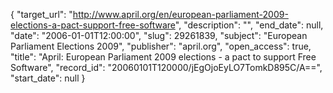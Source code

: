{
  "target_url": "http://www.april.org/en/european-parliament-2009-elections-a-pact-support-free-software", 
  "description": "", 
  "end_date": null, 
  "date": "2006-01-01T12:00:00", 
  "slug": 29261839, 
  "subject": "European Parliament Elections 2009", 
  "publisher": "april.org", 
  "open_access": true, 
  "title": "April: European Parliament 2009 elections - a pact to support Free Software", 
  "record_id": "20060101T120000/jEgOjoEyLO7TomkD895C/A==", 
  "start_date": null
}

